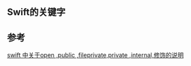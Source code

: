 ## Swift的关键字


## 参考
[swift 中关于open ,public ,fileprivate,private ,internal,修饰的说明](https://www.cnblogs.com/weijie-1/p/6201739.html)  
